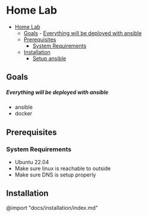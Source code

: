 # Home Lab


<!-- @import "[TOC]" {cmd="toc" depthFrom=1 depthTo=6 orderedList=false} -->

<!-- code_chunk_output -->

- [Home Lab](#home-lab)
  - [Goals](#goals)
        - [Everything will be deployed with ansible](#everything-will-be-deployed-with-ansible)
  - [Prerequisites](#prerequisites)
    - [System Requirements](#system-requirements)
  - [Installation](#installation)
      - [Setup ansible](#setup-ansible)

<!-- /code_chunk_output -->


## Goals

##### Everything will be deployed with ansible
- ansible
- docker

## Prerequisites

### System Requirements

-  Ubuntu 22.04
-  Make sure linux is reachable to outside
-  Make sure DNS is setup properly

## Installation

@import "docs/installation/index.md"
